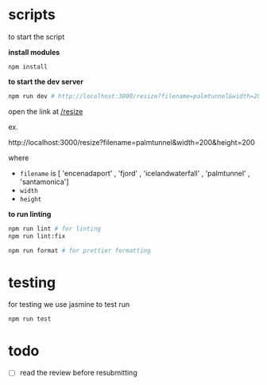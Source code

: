 # scripts

to start the script

**install modules**

```
npm install
```

**to start the dev server**

```sh
npm run dev # http://localhost:3000/resize?filename=palmtunnel&width=200&height=200
```

open the link at [/resize](http://localhost:3000/resize?filename=palmtunnel&width=200&height=200)

ex.

http://localhost:3000/resize?filename=palmtunnel&width=200&height=200

where

- `filename` is [ 'encenadaport' , 'fjord' , 'icelandwaterfall' , 'palmtunnel' , 'santamonica']
- `width`
- `height`

**to run linting**

```sh
npm run lint # for linting
npm run lint:fix

npm run format # for prettier formatting
```

# testing

for testing we use jasmine to test run

```
npm run test
```

# todo

- [ ] read the review before resubmitting
